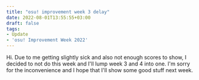 ```yaml
---
title: "osu! improvement week 3 delay"
date: 2022-08-01T13:55:55+03:00
draft: false
tags:
- Update
- 'osu! Improvement Week 2022'
---
```


Hi. Due to me getting slightly sick and also not enough scores to show, I decided to not do this week and I'll lump week 3 and 4 into one. I'm sorry for the inconvenience and I hope that I'll show some good stuff next week.